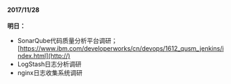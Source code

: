 #### 2017/11/28
**明日：**
- SonarQube代码质量分析平台调研；[https://www.ibm.com/developerworks/cn/devops/1612_qusm_jenkins/index.html](http://)
- LogStash日志分析调研
- nginx日志收集系统调研